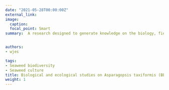 ```yaml
---
date: "2021-05-28T00:00:00Z"
external_link:
image:
  caption:
  focal_point: Smart
summary:  A research designed to generate knowledge on the biology, field ecology, and physiology of the economically important red seaweed Asparagosis taxiformis to develop a locally-adapted culture technology for large-scale biomass production. Funded by the Philippine Council for Agriculture, Aquatic, and Natural Resources Research and Development (PCAARRD) of the Department of Science and Technology.


authors:
- wjes

tags:
- Seaweed biodiversity
- Seaweed culture
title: Biological and ecological studies on Asparagopsis taxiformis (BEAT) for culture technology development
weight: 1
---
```

